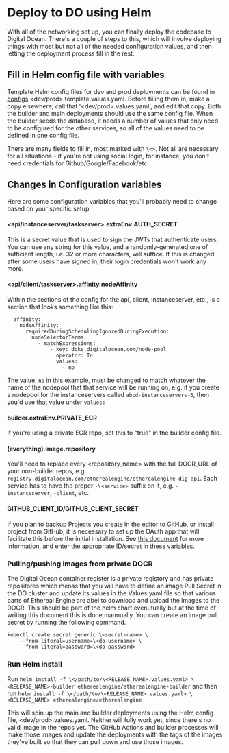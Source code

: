 # Deploy to DO using Helm

With all of the networking set up, you can finally deploy the codebase to Digital Ocean.
There's a couple of steps to this, which will involve deploying things with most but not all of the needed
configuration values, and then letting the deployment process fill in the rest.

## Fill in Helm config file with variables
Template Helm config files for dev and prod deployments can be found in [configs](https://github.com/EtherealEngine/ethereal-engine-ops/blob/master/configs) \<dev/prod\>.template.values.yaml.
Before filling them in, make a copy elsewhere, call that '\<dev/prod\>.values.yaml', and edit that copy.
Both the builder and main deployments should use the same config file. When the builder seeds the database,
it needs a number of values that only need to be configured for the other services, so all of the values
need to be defined in one config file.

There are many fields to fill in, most marked with `\<>`. Not all are necessary for all situations - if you're not
using social login, for instance, you don't need credentials for Github/Google/Facebook/etc.

## Changes in Configuration variables
Here are some configuration variables that you'll probably need to change based on your specific setup

#### \<api/instanceserver/taskserver\>.extraEnv.AUTH_SECRET
This is a secret value that is used to sign the JWTs that authenticate users.
You can use any string for this value, and a randomly-generated one of sufficient length,
i.e. 32 or more characters, will suffice. If this is changed after some users have signed
in, their login credentials won't work any more.

#### \<api/client/taskserver\>.affinity.nodeAffinity
Within the sections of the config for the api, client, instanceserver, etc., is a section that looks 
something like this:
```
  affinity:
    nodeAffinity:
      requiredDuringSchedulingIgnoredDuringExecution:
        nodeSelectorTerms:
          - matchExpressions:
              - key: doks.digitalocean.com/node-pool
                operator: In
                values:
                  - np
```

The value, `np` in this example, must be changed to match whatever the name of the nodepool that 
that service will be running on, e.g. if you create a nodepool for the instanceservers called
`abcd-instanceservers-5`, then you'd use that value under `values:`

#### builder.extraEnv.PRIVATE_ECR
If you're using a private ECR repo, set this to "true" in the builder config file.

#### (everything).image.repository
You'll need to replace every \<repository_name\> with the full DOCR_URL of your non-builder repos, e.g. `registry.digitalocean.com/etherealengine/etherealengine-dig-api`.
Each service has to have the proper `-\<service>` suffix on it, e.g. `-instanceserver`, `-client`, etc.

#### GITHUB_CLIENT_ID/GITHUB_CLIENT_SECRET
If you plan to backup Projects you create in the editor to GitHub, or install project from GitHub, it is necessary 
to set up the OAuth app that will facilitate this before the initial installation. 
See [this document](./4_setup_github_oauth_for_projects.md) for
more information, and enter the appropriate ID/secret in these variables.

### Pulling/pushing images from private DOCR
The Digital Ocean container register is a private registory and has private repositores which menas that you will have to define an image Pull Secret in the DO cluster and update its values in the Values.yaml file so that various parts of Ethereal Engine are abel to download and upload the images to the DOCR. This should be part of the helm chart evenutually but at the time of writing this document this is done mannually. You can create an image pull secret by running the following command. 

```
kubectl create secret generic \<secret-name> \
    --from-literal=username=\<do-username> \
    --from-literal=password=\<do-password>

```

### Run Helm install
Run `helm install -f \</path/to/\<RELEASE_NAME>.values.yaml> \<RELEASE_NAME>-builder etherealengine/etherealengine-builder`
and then run `helm install -f \</path/to/\<RELEASE_NAME>.values.yaml> \<RELEASE_NAME> etherealengine/etherealengine`

This will spin up the main and builder deployments using the Helm config file, \<dev/prod\>.values.yaml.
Neither will fully work yet, since there's no valid image in the repos yet. The GitHub
Actions and builder processes will make those images and update the deployments with the tags of the images they've built
so that they can pull down and use those images.
